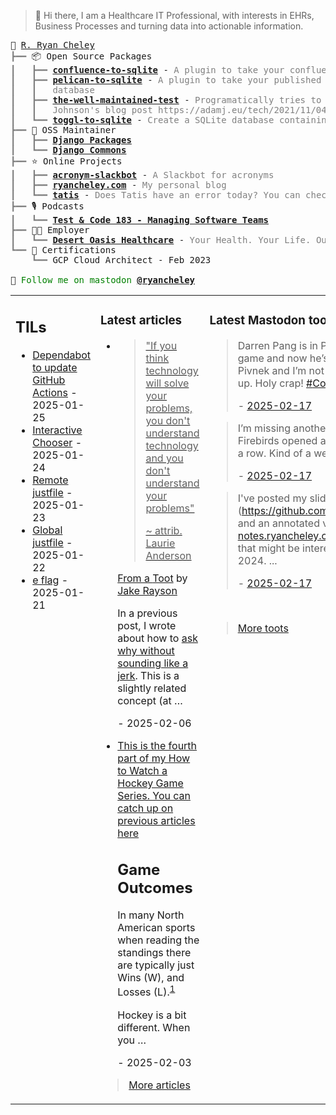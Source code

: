 > 👋 Hi there, I am a Healthcare IT Professional, with interests in EHRs, Business Processes and turning data into actionable information.

<pre style="font-family:Menlo,'DejaVu Sans Mono',consolas,'Courier New',monospace">🙂 <a href="https://www.ryancheley.com">R. Ryan Cheley</a>
<span style="color: #808080; text-decoration-color: #808080">┣━━ </span>📦 Open Source Packages
<span style="color: #808080; text-decoration-color: #808080">┃   ┣━━ </span><span style="font-weight: bold"><a href="https://pypi.org/project/confluence-to-sqlite/">confluence-to-sqlite</a></span> - <span style="color: #808080; text-decoration-color: #808080">A plugin to take your confluence data and add it to a SQLite database</span>
<span style="color: #808080; text-decoration-color: #808080">┃   ┣━━ </span><span style="font-weight: bold"><a href="https://pypi.org/project/pelican-to-sqlite/">pelican-to-sqlite</a></span> - <span style="color: #808080; text-decoration-color: #808080">A plugin to take your published Pelican posts and put them into a SQLite</span>
<span style="color: #808080; text-decoration-color: #808080">┃   ┃   </span><span style="color: #808080; text-decoration-color: #808080">database</span>
<span style="color: #808080; text-decoration-color: #808080">┃   ┣━━ </span><span style="font-weight: bold"><a href="https://pypi.org/project/the-well-maintained-test/">the-well-maintained-test</a></span> - <span style="color: #808080; text-decoration-color: #808080">Programatically tries to answer the 12 questions from Adam </span>
<span style="color: #808080; text-decoration-color: #808080">┃   ┃   </span><span style="color: #808080; text-decoration-color: #808080">Johnson&#x27;s blog post https://adamj.eu/tech/2021/11/04/the-well-maintained-test/</span>
<span style="color: #808080; text-decoration-color: #808080">┃   ┗━━ </span><span style="font-weight: bold"><a href="https://pypi.org/project/toggl-to-sqlite/">toggl-to-sqlite</a></span> - <span style="color: #808080; text-decoration-color: #808080">Create a SQLite database containing data from your Toggl account.</span>
<span style="color: #808080; text-decoration-color: #808080">┣━━ </span>🧰 OSS Maintainer
<span style="color: #808080; text-decoration-color: #808080">┃   ┣━━ </span><span style="font-weight: bold"><a href="https://djangopackages.org">Django Packages</a></span>
<span style="color: #808080; text-decoration-color: #808080">┃   ┗━━ </span><span style="font-weight: bold"><a href="https://github.com/django-commons/">Django Commons</a></span>
<span style="color: #808080; text-decoration-color: #808080">┣━━ </span>⭐ Online Projects
<span style="color: #808080; text-decoration-color: #808080">┃   ┣━━ </span><span style="font-weight: bold"><a href="https://slackbot.ryancheley.com">acronym-slackbot</a></span> - <span style="color: #808080; text-decoration-color: #808080">A Slackbot for acronyms</span>
<span style="color: #808080; text-decoration-color: #808080">┃   ┣━━ </span><span style="font-weight: bold"><a href="https://www.ryancheley.com">ryancheley.com</a></span> - <span style="color: #808080; text-decoration-color: #808080">My personal blog</span>
<span style="color: #808080; text-decoration-color: #808080">┃   ┗━━ </span><span style="font-weight: bold"><a href="https://doestatisjrhaveanerrortoday.com">tatis</a></span> - <span style="color: #808080; text-decoration-color: #808080">Does Tatis have an error today? You can check here</span>
<span style="color: #808080; text-decoration-color: #808080">┣━━ </span>🎙️ Podcasts
<span style="color: #808080; text-decoration-color: #808080">┃   ┗━━ </span><span style="font-weight: bold"><a href="https://testandcode.com/183">Test &amp; Code 183 - Managing Software Teams</a></span>
<span style="color: #808080; text-decoration-color: #808080">┣━━ </span>👨‍💻 Employer
<span style="color: #808080; text-decoration-color: #808080">┃   ┗━━ </span><span style="font-weight: bold"><a href="https://www.mydohc.com">Desert Oasis Healthcare</a></span> - <span style="color: #808080; text-decoration-color: #808080">Your Health. Your Life. Our Passion.</span>
<span style="color: #808080; text-decoration-color: #808080">┗━━ </span>📜 Certifications
<span style="color: #808080; text-decoration-color: #808080">    ┗━━ </span>GCP Cloud Architect - Feb 2023

🦣 <span style="color: #008000; text-decoration-color: #008000">Follow me on mastodon </span><span style="color: #008000; text-decoration-color: #008000; font-weight: bold"><a href="https://mastodon.social/@ryancheley">@ryancheley</a></span>
</pre>


<table><tr><td valign="top" width="33%">

## TILs

<ul>

  <li><a href="https://github.com/ryancheley/til/blob/main/github/gha-dependabot.md" target="_blank">Dependabot to update GitHub Actions</a> - 2025-01-25</li>

  <li><a href="https://github.com/ryancheley/til/blob/main/just/interactive-chooser.md" target="_blank">Interactive Chooser</a> - 2025-01-24</li>

  <li><a href="https://github.com/ryancheley/til/blob/main/just/remote-justfiles.md" target="_blank">Remote justfile</a> - 2025-01-23</li>

  <li><a href="https://github.com/ryancheley/til/blob/main/just/global-justfile.md" target="_blank">Global justfile</a> - 2025-01-22</li>

  <li><a href="https://github.com/ryancheley/til/blob/main/git/e-flag.md" target="_blank">e flag</a> - 2025-01-21</li>

</ul>


</td><td valign="top" width="34%">

### Latest articles

<ul>

  <li><a href="tag:www.ryancheley.com,2025-02-06:/2025/02/06/technical-solutions-to-people-problems/" target="_blank"><blockquote>
<p>"If you think technology will solve your problems, you don't understand technology and you don't understand your problems"</p>
<p>~ attrib. Laurie Anderson</p>
</blockquote>
<p>From a <a href="https://mas.to/@natureworks/113917094844091858">Toot</a> by <a href="https://mas.to/@natureworks">Jake Rayson</a></p>
<p>In a previous post, I wrote about how to <a href="https://www.ryancheley.com/2024/08/22/how-to-ask-why-without-sounding-like-a-jerk/">ask why without sounding like a jerk</a>. This is a slightly related concept (at …</p></a> - 2025-02-06</li>

  <li><a href="tag:www.ryancheley.com,2025-02-03:/2025/02/03/how-to-watch-a-hockey-game-reading-the-standings/" target="_blank"><p>This is the fourth part of my How to Watch a Hockey Game Series. You can catch up on previous articles <a href="https://www.ryancheley.com/2025/01/27/how-to-watch-a-hockey-game-three-rules/">here</a></p>
<h2>Game Outcomes</h2>
<p>In many North American sports when reading the standings there are typically just Wins (W), and Losses (L).<sup id="sf-how-to-watch-a-hockey-game-reading-the-standings-1-back"><a class="simple-footnote" href="https://ryancheley.com/feeds/all.rss.xml#sf-how-to-watch-a-hockey-game-reading-the-standings-1" title="Football also has Ties (T) but they are exceedingly rare and are only ever displayed when the first Tie of the season occurs">1</a></sup></p>
<p>Hockey is a bit different. When you …</p></a> - 2025-02-03</li>

</ul>

> <a href="https://ryancheley.com/" target="_blank">More articles</a>

</td><td valign="top" width="33%">

### Latest Mastodon toots


  <blockquote>
  <p>Darren Pang is in Palm Springs visiting and decided to come to a Firebirds game and now he’s in the booth doing the game with Grant Fuhr and Evan Pivnek and I’m not sure if this is real or not, and if it’s not I don’t want to wake up. Holy crap! <a class="mention hashtag" href="https://mastodon.social/tags/CoachellaValleyFirebirds" rel="tag">#<span>CoachellaValleyFirebirds</span></a> <a class="mention hashtag" href="https://mastodon.social/tags/AHL" rel="tag">#<span>AHL</span></a></p>
  - <a href="https://mastodon.social/@ryancheley/114016823026940214" target="_blank">2025-02-17</a>
  </blockquote>

  <blockquote>
  <p>I’m missing another <a class="mention hashtag" href="https://mastodon.social/tags/CoachellaValleyFirebirds" rel="tag">#<span>CoachellaValleyFirebirds</span></a> home game tonight. Since the Firebirds opened at Acrisure in Dec 2022 I’ve never missed 2 home games in a row. Kind of a weird feeling, but couldn’t be helped.  ...</p>
  - <a href="https://mastodon.social/@ryancheley/114016571716752339" target="_blank">2025-02-17</a>
  </blockquote>

  <blockquote>
  <p>I've posted my slides (<a href="https://github.com/ryancheley/PyCascades2025/blob/main/Presentation.pdf" rel="nofollow noopener" target="_blank"><span class="invisible">https://</span><span class="ellipsis">github.com/ryancheley/PyCascad</span><span class="invisible">es2025/blob/main/Presentation.pdf</span></a>) and an annotated version of my presentation(<a href="https://annotated-notes.ryancheley.com/pycascades-2025/" rel="nofollow noopener" target="_blank"><span class="invisible">https://</span><span class="ellipsis">annotated-notes.ryancheley.com</span><span class="invisible">/pycascades-2025/</span></a>) from <a class="mention hashtag" href="https://mastodon.social/tags/PyCascades" rel="tag">#<span>PyCascades</span></a> for anyone that might be interested. This is roughly the same talk I gave at <a class="mention hashtag" href="https://mastodon.social/tags/DjangoConUS" rel="tag">#<span>DjangoConUS</span></a> 2024.  ...</p>
  - <a href="https://mastodon.social/@ryancheley/114016480923817118" target="_blank">2025-02-17</a>
  </blockquote>


<br>

> <a href="https://mastodon.social/@ryancheley" target="_blank">More toots</a>


</td></tr></table>